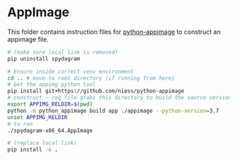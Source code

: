 # AppImage

This folder contains instruction files for [python-appimage](https://github.com/niess/python-appimage/) to construct an appimage file.

```bash
# (make sure local link is removed)
pip uninstall spydagram

# Ensure inside correct venv environment
cd .. # move to root directory [if running from here]
# Get the appimg python tool
pip install git+https://github.com/niess/python-appimage
# construct ~ req file grabs this directory to build the source version of the package
export APPIMG_RELDIR=$(pwd)
python -m python_appimage build app ./appimage --python-version=3.7
unset APPIMG_RELDIR
# to run
./spydagram-x86_64.AppImage

# (replace local link)
pip install -e .
```